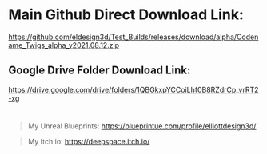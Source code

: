 # Main Github Direct Download Link: 
https://github.com/eldesign3d/Test_Builds/releases/download/alpha/Codename_Twigs_alpha_v2021.08.12.zip

## Google Drive Folder Download Link: 
https://drive.google.com/drive/folders/1QBGkxpYCCoiLhf0B8RZdrCp_vrRT2-xg
#

> My Unreal Blueprints: 
> https://blueprintue.com/profile/elliottdesign3d/

> My Itch.io: 
> https://deepspace.itch.io/
